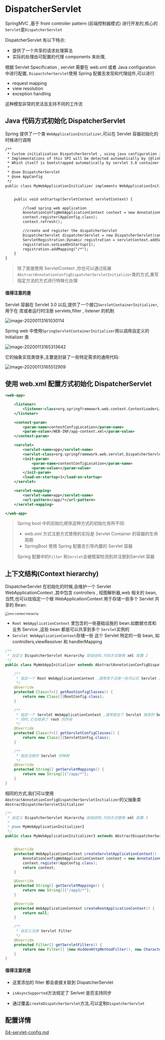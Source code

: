 # DispatcherServlet

SpringMVC ,基于 front controller pattern (前端控制器模式) 进行开发的,核心的 `Servlet`是`DispatcherServlet`

DispatcherServlet 有以下特点:

- 提供了一个共享的请求处理算法
- 实际的处理由可配置的代理 components 来处理,

根据 Servlet Specification , servlet 需要在 web.xml 或者 Java configuration 中进行配置, `DispactcherServlet`使用 Spring 配置去发现和代理组件,可以进行

- request mapping 
- view resolution
- exception handling 

这种模型非常的灵活且支持不同的工作流

## Java 代码方式初始化 DispatcherServlet

Spring 提供了一个类 `WebApplicationInitializer`,可以在 Servlet 容器初始化的时候进行调用

```xml
/**
 * Custom initialization DispatcherServlet , using java configuration instead of xml config file
 * Implementations of this SPI will be detected automatically by {@link org.springframework.web.SpringServletContainerInitializer},
 * Which itself is bootstrapped automatically by servlet 3.0 container
 *
 * @see DispatcherServlet
 * @see AppConfig
 */
public class MyWebApplicationInitializer implements WebApplicationInitializer {


    public void onStartup(ServletContext servletContext) {

        //load spring web application
        AnnotationConfigWebApplicationContext context = new AnnotationConfigWebApplicationContext();
        context.register(AppConfig.class);
        context.refresh();

        //create and register the dispatcherServlet
        DispatcherServlet dispatcherServlet = new DispatcherServlet(context);
        ServletRegistration.Dynamic registration = servletContext.addServlet("app", dispatcherServlet);
        registration.setLoadOnStartup(1);
        registration.addMapping("/*");
    }
}

```

> 除了直接使用 ServletContext ,你也可以通过拓展 `AbstractAnnotationConfigDispatcherServletInitializer`类的方式,重写指定方法的方式进行特殊化处理

#### 值得注意的是

Servlet 容器在  Servlet 3.0 以后,提供了一个接口`ServletContainerInitializer`,用于在 库或者运行时注册 servlets,filter , listener 的机制

![image-20200113161030114](assets/image-20200113161030114.png)

Spring web 中使用`SpringServletContainerInitializer`用以调用自定义的 Initializer 类

![image-20200113165313642](assets/image-20200113165313642.png)

它的抽象实现类很多,主要是封装了一些特定需求的通用代码:

![image-20200113165512909](assets/image-20200113165512909.png)

## 使用 web.xml 配置方式初始化 DispatcherServlet

```xml
<web-app>

    <listener>
        <listener-class>org.springframework.web.context.ContextLoaderListener</listener-class>
    </listener>

    <context-param>
        <param-name>contextConfigLocation</param-name>
        <param-value>/WEB-INF/app-context.xml</param-value>
    </context-param>

    <servlet>
        <servlet-name>app</servlet-name>
        <servlet-class>org.springframework.web.servlet.DispatcherServlet</servlet-class>
        <init-param>
            <param-name>contextConfigLocation</param-name>
            <param-value></param-value>
        </init-param>
        <load-on-startup>1</load-on-startup>
    </servlet>

    <servlet-mapping>
        <servlet-name>app</servlet-name>
        <url-pattern>/app/*</url-pattern>
    </servlet-mapping>

</web-app>
```

> Spring boot 中的初始化顺序这种方式的初始化有所不同:
>
> - web.xml 方式注册方式使用的实际是 Servlet Container 的容器的生命周期
> - SpringBoot 使用 Spring 配置去引导内置的 Servlet 容器
>
> Spring 配置中的`Filter` 和`Servlet`会被框架检测到并注册到Servlet 容器

## 上下文结构(Context hierarchy)

DispatcherServlet 在初始化的时候,会维护一个 Servlet WebApplicationContext ,其中包含 controllers , 视图解析器,web 相关的 bean,当然,也可以给指定一个根 WebApplicationContext 用于存储一些多个 Servlet 共享的 Bean:

<img src="https://docs.spring.io/spring/docs/current/spring-framework-reference/images/mvc-context-hierarchy.png" alt="mvc context hierarchy" style="zoom: 67%;" />

- `Root WebApplicationContext` 里包含的一些基础设施的 bean.如数据仓库和业务 Service ,这些 bean 都是可以共享到多个 `Servlet`实例的
- `Servlet WebApplicationContext`存储一些 这个 Servlet 特定的一些 bean, 如 controllers,viewResolver 和 handlerMapping

```java
/**
 * 自定义 DispatcherServlet Hierarchy 层级结构,代码方式替换 xml 配置 2
 */
public class MyWebAppInitializer extends AbstractAnnotationConfigDispatcherServletInitializer {

    /**
     * 指定一个 Root WebApplicationContext ,通常用于注册一些可以在 Servlet 之间共享的 bean
     */
    @Override
    protected Class<?>[] getRootConfigClasses() {
        return new Class[]{RootConfig.class};
    }

    /**
     * 指定一个 Servlet WebApplicationContext ,通常是这个 Servlet 独享的 bean,
     * 同时,它也继承了 root 的所有
     */
    @Override
    protected Class<?>[] getServletConfigClasses() {
        return new Class[]{ServletConfig.class};
    }

    /**
     * 指定注册的 Servlet 的映射
     */
    @Override
    protected String[] getServletMappings() {
        return new String[]{"/app/*"};
    }
}

```

相同的方式,我们可以使用`AbstractAnnotationConfigDispatcherServletInitializer`的父抽象类`AbstractDispatcherServletInitializer`

```java
/**
 * 自定义 DispatcherServlet Hierarchy 层级结构,代码方式替换 xml 配置 3
 *
 * @see MyWebApplicationInitializer2
 */
public class MyWebApplicationInitializer3 extends AbstractDispatcherServletInitializer {


    @Override
    protected WebApplicationContext createServletApplicationContext() {
        AnnotationConfigWebApplicationContext context = new AnnotationConfigWebApplicationContext();
        context.register(AppConfig.class);
        return context;
    }

    @Override
    protected String[] getServletMappings() {
        return new String[]{"/app3/*"};
    }

    @Override
    protected WebApplicationContext createRootApplicationContext() {
        return null;
    }

    /**
     * 自定义注册 Servlet Filter
     */
    @Override
    protected Filter[] getServletFilters() {
        return new Filter[] {new HiddenHttpMethodFilter(), new CharacterEncodingFilter() };
    }
}
```

#### 值得注意的是

- 这里添加的 filter 都会直接关联到 DispatcherServlet

- `isAsyncSupported`方法规定了 Serlvet 是否支持同步
- 通过覆盖`createDispatcherServlet`方法,可以定制`DispatcherServlet`

## 配置详情

 [04-servlet-config.md](04-servlet-config.md) 

